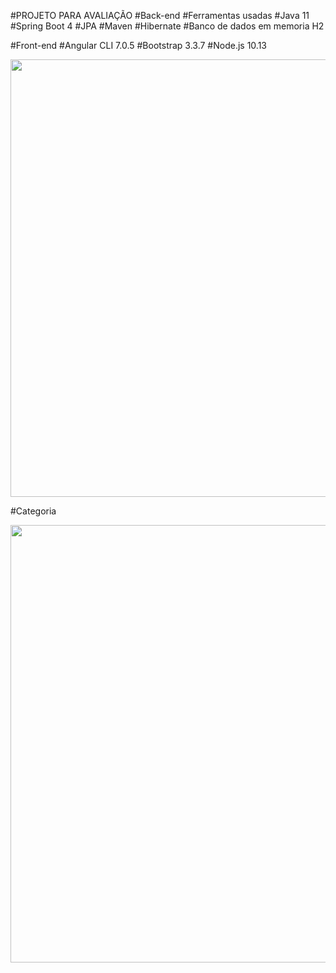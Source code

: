 #PROJETO PARA AVALIAÇÃO
#Back-end
#Ferramentas usadas
#Java 11
#Spring Boot 4
#JPA
#Maven
#Hibernate
#Banco de dados em memoria H2

#Front-end
#Angular CLI 7.0.5
#Bootstrap 3.3.7
#Node.js 10.13

<div align-"center">
<img src="https://user-images.githubusercontent.com/91353220/153501204-bfb94595-8633-4d7e-b6af-0af500ab5678.png" width="700px" />
</div>

#Categoria

<div aling-"Center">
<img src="https://user-images.githubusercontent.com/91353220/153527553-077ff3c1-43d7-46aa-a25f-5c454bd6bef3.png" width="700px" />
</div>
